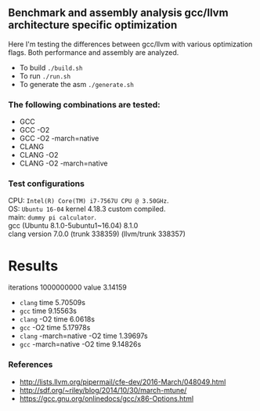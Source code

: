 ## Benchmark and assembly analysis gcc/llvm architecture specific optimization
Here I'm testing the differences between gcc/llvm with various optimization flags. Both performance and assembly are analyzed.

- To build `./build.sh`
- To run `./run.sh`
- To generate the asm `./generate.sh`

### The following combinations are tested:
- GCC
- GCC -O2
- GCC -O2 -march=native
- CLANG 
- CLANG -O2
- CLANG -O2 -march=native

### Test configurations
CPU: `Intel(R) Core(TM) i7-7567U CPU @ 3.50GHz`.  
OS: `Ubuntu 16-04` kernel 4.18.3 custom compiled.  
main: `dummy pi calculator`.  
gcc (Ubuntu 8.1.0-5ubuntu1~16.04) 8.1.0  
clang version 7.0.0 (trunk 338359) (llvm/trunk 338357)  

# Results
iterations 1000000000 value 3.14159  

- `clang` time 5.70509s  
- `gcc` time 9.15563s  
- `clang` -O2 time 6.0618s  
- `gcc` -O2 time 5.17978s  
- `clang` -march=native -O2 time 1.39697s  
- `gcc` -march=native -O2 time 9.14826s  

### References
- http://lists.llvm.org/pipermail/cfe-dev/2016-March/048049.html
- http://sdf.org/~riley/blog/2014/10/30/march-mtune/
- https://gcc.gnu.org/onlinedocs/gcc/x86-Options.html